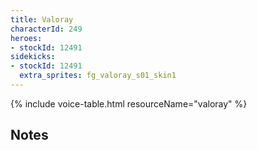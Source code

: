 ```yaml
---
title: Valoray
characterId: 249
heroes:
- stockId: 12491
sidekicks:
- stockId: 12491
  extra_sprites: fg_valoray_s01_skin1
---
```


{% include voice-table.html resourceName="valoray"
%}

## Notes
